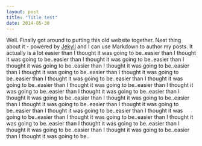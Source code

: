 ```yaml
---
layout: post
title: "Title test"
date: 2014-05-30
---
```


Well. Finally got around to putting this old website together. Neat thing about it - powered by [Jekyll](http://jekyllrb.com) and I can use Markdown to author my posts. It actually is a lot easier than I thought it was going to be..easier than I thought it was going to be..easier than I thought it was going to be..easier than I thought it was going to be..easier than I thought it was going to be..easier than I thought it was going to be..easier than I thought it was going to be..easier than I thought it was going to be..easier than I thought it was going to be..easier than I thought it was going to be..easier than I thought it was going to be..easier than I thought it was going to be..easier than I thought it was going to be..easier than I thought it was going to be..easier than I thought it was going to be..easier than I thought it was going to be..easier than I thought it was going to be..easier than I thought it was going to be..easier than I thought it was going to be..easier than I thought it was going to be..easier than I thought it was going to be..easier than I thought it was going to be..easier than I thought it was going to be..easier than I thought it was going to be..
